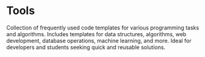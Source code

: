 # Tools
Collection of frequently used code templates for various programming tasks and algorithms. Includes templates for data structures, algorithms, web development, database operations, machine learning, and more. Ideal for developers and students seeking quick and reusable solutions.
